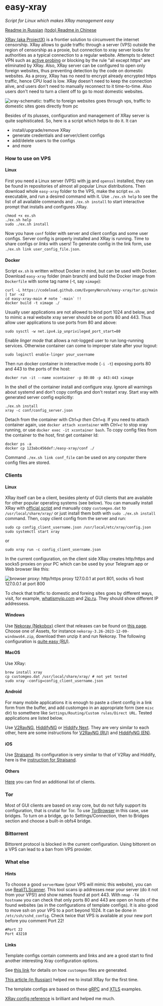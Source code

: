 # easy-xray

*Script for Linux which makes XRay management easy*

[Readme in Russian](README.ru.md) [(todo) Readme in Chinese](README.cn.md)

[XRay (aka ProjectX)](https://xtls.github.io/en/) is a frontier solution to circumvent the internet censorship. XRay allows to guide traffic
through a server (VPS) outside the region of censorship as a proxie, but connection to xray server looks for authorities as a typical
connection to a regular website. Attempts to detect VPN such as [active probing](https://ensa.fi/active-probing/) or blocking by the rule
"all except https" are eliminated by XRay.  Also, XRay server can be configured to open only foreign websites, thus preventing detection by
the code on domestic websites.  As a proxy, XRay has no need to encrypt already encrypted https traffic, hence CPU load is low. XRay doesn't
need to keep the connection alive, and users don't need to manually reconnect to it time-to-time. Also users don't need to turn a client off
to go to most domestic websites.

![xray-schematic: traffic to foreign websites goes through vps, traffic to domestic sites goes directly from pc](figs/xray-schematic.png)

Besides of its plusses, configuration and management of XRay server is quite sophisticated. So, here is a script which helps to do it. It
can

- install/upgrade/remove XRay
- generate credentials and server/client configs
- add/delete users to the configs
- and more

### How to use on VPS

#### Linux

First you need a Linux server (VPS) with [jq](https://jqlang.github.io/jq/) and `openssl` installed, they can be found in repositories of
almost all popular Linux distributions. Then download whole `easy-xray` folder to the VPS, make the script `ex.sh` executable, and run a
desired command with it. Use `./ex.sh help` to see the list of all available commands and `./ex.sh install` to start interactive prompt
that installs and configures XRay.

```
chmod +x ex.sh
./ex.sh help
sudo ./ex.sh install
```

Now you have `conf` folder with server and client configs and some user configs. Server config is properly installed and XRay is running.
Time to share configs or *links* with users! To generate config in the link form, use `./ex.sh link user_config_file.json`.

#### Docker

Script `ex.sh` is written without Docker in mind, but can be used with Docker. Download `easy-xray` folder (main branch) and build the
Docker image from `Dockerfile` with some tag name (-t, say `ximage`):

```
curl -L https://codeload.github.com/EvgenyNerush/easy-xray/tar.gz/main | tar -xz
cd easy-xray-main # note `-main` !!
docker build -t ximage ./
```

Usually user applications are not allowed to bind port 1024 and below, and to mimic a real website xray server should be on ports 80 and
443. Thus allow user applications to use ports from 80 and above:

```
sudo sysctl -w net.ipv4.ip_unprivileged_port_start=80
```

Enable *linger mode* that allows a not-logged user to run long-running services. Otherwise container can come to improper state after your
logout:

```
sudo loginctl enable-linger your_username
```

Then run docker container in interactive mode (`-i -t`) exposing ports 80 and 443 to the ports of the host:

```
docker run -it --name xcontainer -p 80:80 -p 443:443 ximage
```

In the shell of the container install and configure xray. Ignore all warnings about systemd and don't copy configs and don't restart xray.
Start xray with generated server config explicitly:

```
./ex.sh install
xray -c conf/config_server.json
```

Detach from the container with *Ctrl+p then Ctrl+q*. If you need to attach container again, use `docker attach xcontainer` with *Ctrl+c* to
stop xray running, or use `docker exec -it xcontainer bash`. To copy config files from the container to the host, first get container Id:

```
docker ps -a
docker cp 123abc456def:/easy-xray/conf ./
```

Command `./ex.sh link conf_file` can be used on any conputer there config files are stored.

### Clients

#### Linux

XRay itself can be a client, besides plenty of GUI clients that are available for other popular operating systems (see below). You can
manually install XRay with [official script](https://github.com/XTLS/Xray-install) and manually copy `customgeo.dat` to
`/usr/local/share/xray/` or just install them both with `sudo ./ex.sh install` command. Then, copy client config from the server and run:

```
sudo cp config_client_username.json /usr/local/etc/xray/config.json
sudo systemctl start xray
```

or

```
sudo xray run -c config_client_username.json
```

In the current configuration, on the client side XRay creates http/https and socks5 proxies on your PC which can be used by your Telegram
app or Web browser like this:

![browser proxy: http/https proxy 127.0.0.1 at port 801, socks v5 host 127.0.0.1 at port 800](figs/browser-proxy-settings.png)

To check that traffic to domestic and foreing sites goes by different ways, visit, for example,
[whatismyip.com](https://www.whatismyip.com/) and [2ip.ru](https://2ip.ru/). They should show different IP addressess.

#### Windows

Use [Nekoray (Nekobox)](https://github.com/MatsuriDayo/nekoray) client that releases can be found on [this
page](https://github.com/MatsuriDayo/nekoray/releases). Choose one of Assets, for instance `nekoray-3.26-2023-12-09-windows64.zip`, download
then unzip it and run Nekoray. The following configuration is [quite easy (RU)](Nekoray.ru.md).

#### MacOS

Use XRay:

```
brew install xray
cp customgeo.dat /usr/local/share/xray/ # not yet tested
sudo xray -config=config_client_username.json
```

#### Android

For many mobile applications it is enough to paste a client config in a link form from the buffer, and add customgeo in an appropriate form
(see `misc` dir) to somethere like `Settings/Routing/Custom rules/Direct URL`. Tested applications are listed below.

Use [V2RayNG](https://play.google.com/store/apps/details?id=com.v2ray.ang&pcampaignid=web_share),
[HiddifyNG](https://play.google.com/store/apps/details?id=ang.hiddify.com&pcampaignid=web_share) or [Hiddify
Next](https://play.google.com/store/apps/details?id=app.hiddify.com&pcampaignid=web_share). They are very similar to each other, here are
some instructions for [V2RayNG (RU)](V2RayNG.ru.md) and [HiddifyNG (EN)](HiddifyNG.en.md).

#### iOS

Use [Straisand](https://apps.apple.com/us/app/streisand/id6450534064). Its configuration is very similar to that of V2Ray and Hiddify, here
is the [instruction for Straisand](Straisand.md).

#### Others

[Here](https://github.com/xtls/xray-core) you can find an additional list of clients.

### Tor

Most of GUI clients are based on xray core, but do not fully support its configuration, that is crutial for Tor. To use
[TorBrowser](https://www.torproject.org/download/) in this case, use bridges. To turn on a bridge, go to Settings/Connection, then to
Bridges section and choose a built-in obfs4 bridge.

### Bittorrent

Bittorent protocol is blocked in the current configuration. Using bittorent on a VPS can lead to a ban from VPS provider.

### What else

#### Hints

To choose a good `serverName` (your VPS will mimic this website), you can use [RealiTLScanner](https://github.com/XTLS/RealiTLScanner). This
tool scans ip addresses near your server (do it not from your VPS!) and show names found at port 443. With `nmap -T4 hostname` you can check
that only ports 80 and 443 are open on hosts of the found websites (as in the configurations of template configs). It is also good to move
ssh on your VPS to a port beyond 1024. It can be done in `/etc/ssh/sshd_config`. Check twice that VPS is available at your new port before
you comment Port 22!

```
#Port 22
Port 43210
```

#### Links

Template configs contain comments and links and are a good start to find another interesting Xray configuration options.

See [this link](https://github.com/EvgenyNerush/coherence-grabber) for details on how `customgeo` files are generated.

[This article (in Russian)](https://habr.com/ru/articles/731608/) helped me to install XRay for the first time.

The template configs are based on these [gRPC](https://github.com/XTLS/Xray-examples/tree/main/VLESS-gRPC-REALITY)
and [XTLS](https://github.com/XTLS/Xray-examples/tree/main/VLESS-TCP-XTLS-Vision-REALITY) examples.

[XRay config reference](https://xtls.github.io/en/config/) is brilliant and helped me much.

